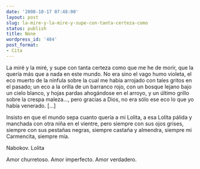 ```yaml
---
date: '2008-10-17 07:48:00'
layout: post
slug: la-mire-y-la-mire-y-supe-con-tanta-certeza-como
status: publish
title: None
wordpress_id: '484'
post_format:
- Cita
---
```


La miré y la miré, y supe con tanta certeza como que me he de morir, que la quería más que a nada en este mundo. No era sino el vago humo violeta, el eco muerto de la nínfula sobre la cual me había arrojado con tales gritos en el pasado; un eco a la orilla de un barranco rojo, con un bosque lejano bajo un cielo blanco, y hojas pardas ahogándose en el arroyo, y un último grillo sobre la crespa maleza…, pero gracias a Dios, no era sólo ese eco lo que yo había venerado. […]  

Insisto en que el mundo sepa cuanto quería a mi Lolita, a esa Lolita pálida y manchada con otra niña en el vientre, pero siempre con sus ojos grises, siempre con sus pestañas negras, siempre castaña y almendra, siempre mi Carmencita, siempre mía.



Nabokov. Lolita




Amor churretoso. Amor imperfecto. Amor verdadero.
